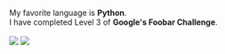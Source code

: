 My favorite language is **Python**.
<br>I have completed Level 3 of **Google's Foobar Challenge**.<br><br>
<a href="https://twitter.com/pnhathuy07">
<img src="https://cdn3.iconfinder.com/data/icons/capsocial-round/500/twitter-32.png"></a>
<a href="https://stackexchange.com/users/19398513/phan-nh%e1%ba%adt-huy">
<img src="https://cdn3.iconfinder.com/data/icons/popular-services-brands-vol-2/512/stackexchange-32.png"></a>
